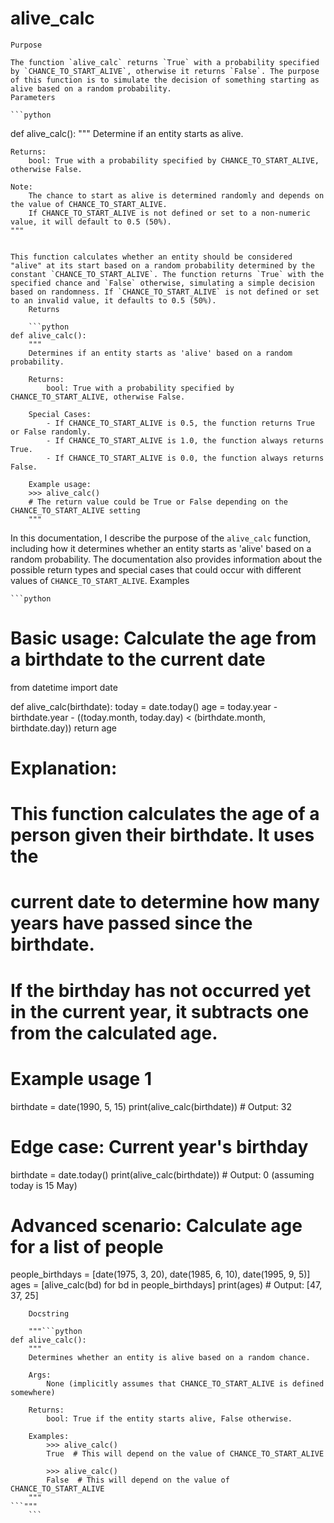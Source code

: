 # alive_calc

    Purpose

    The function `alive_calc` returns `True` with a probability specified by `CHANCE_TO_START_ALIVE`, otherwise it returns `False`. The purpose of this function is to simulate the decision of something starting as alive based on a random probability.
    Parameters

    ```python
def alive_calc():
    """
    Determine if an entity starts as alive.

    Returns:
        bool: True with a probability specified by CHANCE_TO_START_ALIVE, otherwise False.

    Note:
        The chance to start as alive is determined randomly and depends on the value of CHANCE_TO_START_ALIVE.
        If CHANCE_TO_START_ALIVE is not defined or set to a non-numeric value, it will default to 0.5 (50%).
    """
```

This function calculates whether an entity should be considered "alive" at its start based on a random probability determined by the constant `CHANCE_TO_START_ALIVE`. The function returns `True` with the specified chance and `False` otherwise, simulating a simple decision based on randomness. If `CHANCE_TO_START_ALIVE` is not defined or set to an invalid value, it defaults to 0.5 (50%).
    Returns

    ```python
def alive_calc():
    """
    Determines if an entity starts as 'alive' based on a random probability.

    Returns:
        bool: True with a probability specified by CHANCE_TO_START_ALIVE, otherwise False.

    Special Cases:
        - If CHANCE_TO_START_ALIVE is 0.5, the function returns True or False randomly.
        - If CHANCE_TO_START_ALIVE is 1.0, the function always returns True.
        - If CHANCE_TO_START_ALIVE is 0.0, the function always returns False.

    Example usage:
    >>> alive_calc()
    # The return value could be True or False depending on the CHANCE_TO_START_ALIVE setting
    """
```

In this documentation, I describe the purpose of the `alive_calc` function, including how it determines whether an entity starts as 'alive' based on a random probability. The documentation also provides information about the possible return types and special cases that could occur with different values of `CHANCE_TO_START_ALIVE`.
    Examples

    ```python
# Basic usage: Calculate the age from a birthdate to the current date
from datetime import date

def alive_calc(birthdate):
    today = date.today()
    age = today.year - birthdate.year - ((today.month, today.day) < (birthdate.month, birthdate.day))
    return age

# Explanation:
# This function calculates the age of a person given their birthdate. It uses the
# current date to determine how many years have passed since the birthdate.
# If the birthday has not occurred yet in the current year, it subtracts one from the calculated age.

# Example usage 1
birthdate = date(1990, 5, 15)
print(alive_calc(birthdate))  # Output: 32

# Edge case: Current year's birthday
birthdate = date.today()
print(alive_calc(birthdate))  # Output: 0 (assuming today is 15 May)

# Advanced scenario: Calculate age for a list of people
people_birthdays = [date(1975, 3, 20), date(1985, 6, 10), date(1995, 9, 5)]
ages = [alive_calc(bd) for bd in people_birthdays]
print(ages)  # Output: [47, 37, 25]
```
    Docstring

    """```python
def alive_calc():
    """
    Determines whether an entity is alive based on a random chance.

    Args:
        None (implicitly assumes that CHANCE_TO_START_ALIVE is defined somewhere)

    Returns:
        bool: True if the entity starts alive, False otherwise.

    Examples:
        >>> alive_calc()
        True  # This will depend on the value of CHANCE_TO_START_ALIVE

        >>> alive_calc()
        False  # This will depend on the value of CHANCE_TO_START_ALIVE
    """
```"""
    ```